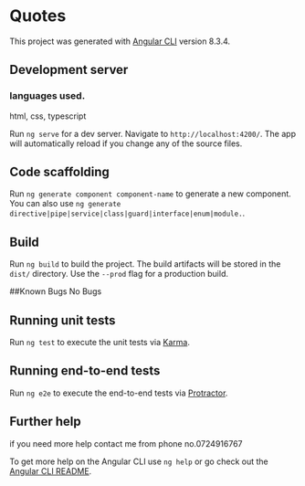 # Quotes

This project was generated with [Angular CLI](https://github.com/angular/angular-cli) version 8.3.4.

## Development server
### languages used. 
html,
css,
typescript

Run `ng serve` for a dev server. Navigate to `http://localhost:4200/`. The app will automatically reload if you change any of the source files.

## Code scaffolding

Run `ng generate component component-name` to generate a new component. You can also use `ng generate directive|pipe|service|class|guard|interface|enum|module.`.

## Build

Run `ng build` to build the project. The build artifacts will be stored in the `dist/` directory. Use the `--prod` flag for a production build.

##Known Bugs No Bugs

## Running unit tests

Run `ng test` to execute the unit tests via [Karma](https://karma-runner.github.io).

## Running end-to-end tests

Run `ng e2e` to execute the end-to-end tests via [Protractor](http://www.protractortest.org/).

## Further help
if you need more help contact me from phone no.0724916767 

To get more help on the Angular CLI use `ng help` or go check out the [Angular CLI README](https://github.com/angular/angular-cli/blob/master/README.md).

